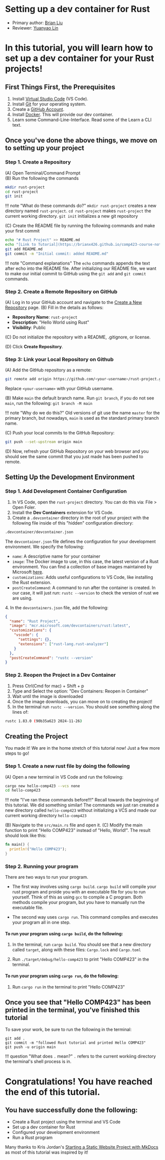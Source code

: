 # Setting up a dev container for Rust

* Primary author: [Brian Liu](https://github.com/brianx426)
* Reviewer: [Yuanyao Lin](https://github.com/yuanyaolin13)

# In this tutorial, you will learn how to set up a dev container for your Rust projects!

## First Things First, the Prerequisites
1. Install [Virtual Studio Code](https://code.visualstudio.com/download) (VS Code).
2. Install [Git](https://git-scm.com/book/en/v2/Getting-Started-Installing-Git) for your operating system.
3. Create a [GitHub Account](https://github.com).
4. Install [Docker](https://www.docker.com/get-started/). This will provide our dev container.
5. Learn some Command-Line-Interface. Read some of the Learn a CLI text.

## Once you've done the above things, we move on to setting up your project
### Step 1. Create a Repository
(A) Open Terminal/Command Prompt<br>
(B) Run the following the commands<br>
  ```bash
  mkdir rust-project
  cd rust-project
  git init
  ```
!!! note "What do these commands do?"
    ```mkdir rust-project``` creates a new directory named ``rust-project``. ```cd rust-project``` makes ``rust-project`` the current working directory. ```git init``` initializes a new git repository

(C) Create the README file by running the following commands and make your first commit
  ```bash
  echo "# Rust Project" >> README.md
  echo "[Link to Tutorial](https://brianx426.github.io/comp423-course-notes/tutorials/rust-setup/)" >> README.md
  git add README.md
  git commit -m "Initial commit: added README.md"
  ```
!!! note "Command explanations"
    The `echo` commands appends the text after echo into the README file. After initializing our README file, we want to make our initial commit to GitHub using the `git add` and `git commit` commands.

### Step 2. Create a Remote Repository on GitHub
(A) Log in to your GitHub account and navigate to the [Create a New Repository](https://github.com/new) page.
(B) Fill in the details as follows:<br>

* **Repository Name**: `rust-project`
* **Description**: "Hello World using Rust"
* **Visibility**: Public

(C) Do not initialize the repository with a README, .gitignore, or license.

(D) Click **Create Repository**.

### Step 3: Link your Local Repository on Github
(A) Add the GitHub repository as a remote:

```bash
git remote add origin https://github.com/<your-username>/rust-project.git
```

Replace `<your-username>` with your GitHub username.

(B) Make `main` the default branch name. Run `git branch`, if you do not see `main`, run the following: `git branch -M main`

!!! note "Why do we do this?"
    Old versions of git use the name `master` for the primary branch, but nowadays, `main` is used as the standard primary branch name.

(C) Push your local commits to the GitHub Repository:
```bash
git push --set-upstream origin main
```

(D) Now, refresh your GitHub Repository on your web browser and you should see the same commit that you just made has been pushed to remote.

## Setting Up the Development Environment
### Step 1. Add Development Container Configuration
1. In VS Code, open the `rust-project` directory. You can do this via: File > Open Foler.
2. Install the **Dev Containers** extension for VS Code.
3. Create a `.devcontainer` directory in the root of your project with the following file inside of this "hidden" configuration directory:

```bash
.devcontainer/devcontainer.json
```

The `devcontainer.json` file defines the configuration for your development environment. We specify the following:

  * `name`: A descriptive name for your container
  * `image`: The Docker image to use, in this case, the latest version of a Rust environment. You can find a collection of base images maintained by Microsoft [here](https://hub.docker.com/r/microsoft/vscode-devcontainers).
  * `customizations`: Adds useful configurations to VS Code, like installing the Rust extension.
  * `postCreateCommand`: A command to run after the container is created. In our case, it will just run: `rustc --version` to check the version of rust we are using.

4\. In the `devcontainers.json` file, add the following:

```json
{
  "name": "Rust Project",
  "image": "mcr.microsoft.com/devcontainers/rust:latest",
  "customizations": {
    "vscode": {
      "settings": {},
      "extensions": ["rust-lang.rust-analyzer"]
    }
  },
  "postCreateCommand": "rustc --version"
}
```

### Step 2. Reopen the Project in a Dev Container
1. Press Ctrl(Cmd for mac) + Shift + p
2. Type and Select the option: "Dev Containers: Reopen in Container"
3. Wait until the image is downloaded
4. Once the image downloads, you can move on to creating the project!
5. In the terminal run `rustc --version`. You should see something along the lines of:

```bash
rustc 1.83.0 (90b35a623 2024-11-26)
```

## Creating the Project
You made it! We are in the home stretch of this tutorial now! Just a few more steps to go!
### Step 1. Create a new rust file by doing the following
(A) Open a new terminal in VS Code and run the following:

```bash
cargo new hello-comp423 --vcs none
cd hello-comp423
```

!!! note "I've ran these commands before!!!"
    Recall towards the beginning of this tutorial. We did something similar! The commands we just ran created a new directory called `hello-comp423` without initializing a VCS and made our current working directory `hello-comp423`

(B) Navigate to the `src/main.rs` file and open it.
(C) Modify the main function to print "Hello COMP423" instead of "Hello, World!". The result should look like this:

```rust
fn main() {
  println!("Hello COMP423");
}
```

### Step 2. Running your program

There are two ways to run your program.

* The first way involves using `cargo build`. `cargo build` will compile your rust program and proide you with an executable file for you to run yourself. Think of this as using `gcc` to compile a C program. Both methods compile your program, but you have to manually run the executable file. 

* The second way uses `cargo run`. This command compiles and executes your program all in one step. 

#### To run your program using `cargo build`, do the following:

1. In the terminal, run `cargo build`. You should see that a new directory called `target`, along with these files: `Cargo.lock` and `Cargo.toml`

2. Run `./target/debug/hello-comp423` to print "Hello COMP423" in the terminal.

#### To run your program using `cargo run`, do the following:

1. Run `cargo run` in the terminal to print "Hello COMP423"

## Once you see that "Hello COMP423" has been printed in the terminal, you've finished this tutorial

To save your work, be sure to run the following in the terminal: 
```
git add .
git commit -m "followed Rust tutorial and printed Hello COMP423"
git push -u origin main
``` 
!!! question "What does `.` mean?"
    `.` refers to the current workiing directory the terminal's shell process is in.

# Congratulations! You have reached the end of this tutorial. 

## You have successfully done the following:

* Create a Rust project using the terminal and VS Code
* Set up a dev container for Rust
* Configured your development environment
* Run a Rust program

Many thanks to Kris Jordan's [Starting a Static Website Project with MkDocs](https://comp423-25s.github.io/resources/MkDocs/tutorial/) as most of this tutorial was inspired by it!
